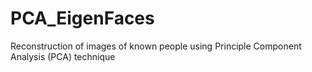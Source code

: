 # PCA_EigenFaces
Reconstruction of images of known people using Principle Component Analysis (PCA) technique
